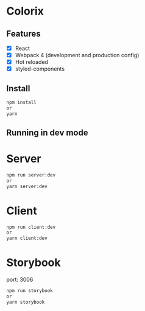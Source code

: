 # Colorix

## Features

- [x] React
- [x] Webpack 4 (development and production config)
- [x] Hot reloaded
- [x] styled-components

## Install

```bash
npm install
or
yarn
```

## Running in dev mode

# Server

```bash
npm run server:dev
or
yarn server:dev
```

# Client

```bash
npm run client:dev
or
yarn client:dev
```

# Storybook
port: 3006

```bash
npm run storybook
or
yarn storybook
```